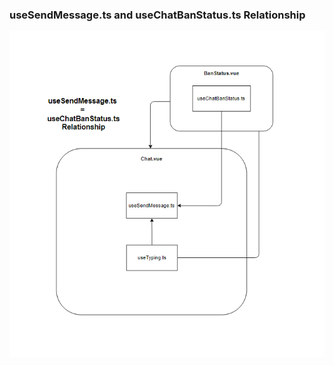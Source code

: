 
### useSendMessage.ts and useChatBanStatus.ts Relationship

![useSendMessage.ts and useChatBanStatus.ts Relationship](process.png)